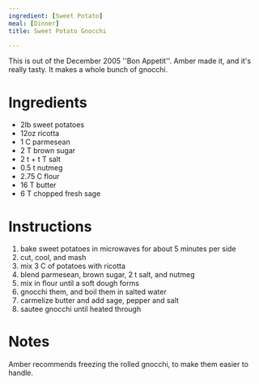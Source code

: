 ```yaml
---
ingredient: [Sweet Potato]
meal: [Dinner]
title: Sweet Potato Gnocchi

---
```

This is out of the December 2005 ''Bon Appetit''.  Amber made it, and it's really tasty.  It makes a whole bunch of gnocchi.


# Ingredients

 *  2lb sweet potatoes
 *  12oz ricotta
 *  1 C parmesean
 *  2 T brown sugar
 *  2 t + t T salt
 *  0.5 t nutmeg
 *  2.75 C flour
 *  16 T butter
 *  6 T chopped fresh sage


# Instructions

 1.  bake sweet potatoes in microwaves for about 5 minutes per side
 1.  cut, cool, and mash
 1.  mix 3 C of potatoes with ricotta
 1.  blend parmesean, brown sugar, 2 t salt, and nutmeg
 1.  mix in flour until a soft dough forms
 1.  gnocchi them, and boil them in salted water
 1.  carmelize butter and add sage, pepper and salt
 1.  sautee gnocchi until heated through


# Notes

Amber recommends freezing the rolled gnocchi, to make them easier to handle.
